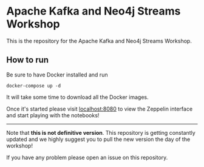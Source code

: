 # Apache Kafka and Neo4j Streams Workshop

This is the repository for the Apache Kafka and Neo4j Streams Workshop.

## How to run

Be sure to have Docker installed and run

```
docker-compose up -d
```

It will take some time to download all the Docker images. 

Once it's started please visit [localhost:8080](http://localhost:8080) to view the Zeppelin interface and start playing with the notebooks!

---

Note that **this is not definitive version**. This repository is getting constantly updated and we highly suggest you to pull the new version the day of the workshop!

If you have any problem please open an issue on this repository.
